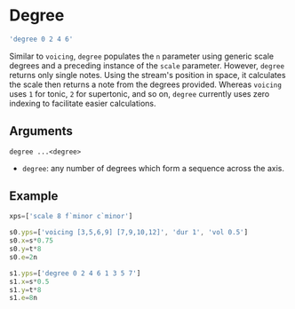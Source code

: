# Degree
```js
'degree 0 2 4 6'
```
Similar to `voicing`, `degree` populates the `n` parameter using generic scale degrees and a preceding instance of the `scale` parameter. However, `degree` returns only single notes. Using the stream's position in space, it calculates the scale then returns a note from the degrees provided. Whereas `voicing` uses `1` for tonic, `2` for supertonic, and so on, `degree` currently uses zero indexing to facilitate easier calculations.
## Arguments
`degree ...<degree>`
* `degree`: any number of degrees which form a sequence across the axis.

## Example
```js
xps=['scale 8 f`minor c`minor']

s0.yps=['voicing [3,5,6,9] [7,9,10,12]', 'dur 1', 'vol 0.5']
s0.x=s*0.75
s0.y=t*8
s0.e=2n

s1.yps=['degree 0 2 4 6 1 3 5 7']
s1.x=s*0.5
s1.y=t*8
s1.e=8n
```